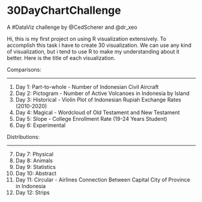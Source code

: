 # 30DayChartChallenge
A #DataViz challenge by @CedScherer  and  @dr_xeo

Hi, this is my first project on using R visualization extensively.
To accomplish this task i have to create 30 visualization. We can use any kind of visualization, but i tend to use R to make my understanding about it better.
Here is the title of each visualization.

Comparisons:
____________________________________________________

1. Day 1: Part-to-whole - Number of Indonesian Civil Aircraft
2. Day 2: Pictogram - Number of Active Volcanoes in Indonesia by Island
3. Day 3: Historical - Violin Plot of Indonesian Rupiah Exchange Rates (2010-2020)
4. Day 4: Magical - Wordcloud of Old Testament and New Testament
5. Day 5: Slope - College Enrollment Rate (19-24 Years Student)
6. Day 6: Experimental

Distributions:
____________________________________________________

7. Day 7: Physical
8. Day 8: Animals
9. Day 9: Statistics
10. Day 10: Abstract
11. Day 11: Circular - Airlines Connection Between Capital City of Province in Indonesia
12. Day 12: Strips
